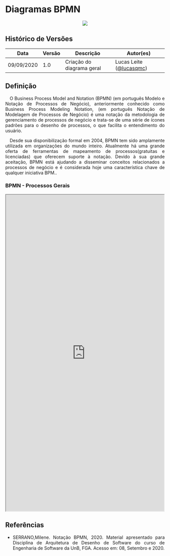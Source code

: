# Diagramas BPMN

<div style="display: flex; justify-content: center; align-items:center;">
    <img src="https://unbarqdsw.github.io/2020.1_G11_SYA/assets/diagramas/icon.png">
</div>

## Histórico de Versões

| Data | Versão | Descrição | Autor(es) |
| ---- | ------ | --------- | --------- |
| 09/09/2020 | 1.0 | Criação do diagrama geral | Lucas Leite ([@lucasqmc](https://github.com/lucasqmc)) |


## **Definição**

<p align="justify">&emsp;O Business Process Model and Notation (BPMN) (em português Modelo e Notação de Processos de Negócio), anteriormente conhecido como Business Process Modeling Notation, (em português Notação de Modelagem de Processos de Negócio) é uma notação da metodologia de gerenciamento de processos de negócio e trata-se de uma série de ícones padrões para o desenho de processos, o que facilita o entendimento do usuário.</p>

<p align="justify">&emsp;Desde sua disponibilização formal em 2004, BPMN tem sido amplamente utilizada em organizações do mundo inteiro. Atualmente há uma grande oferta de ferramentas de mapeamento de processos(gratuitas e licenciadas) que oferecem suporte à notação. Devido à sua grande aceitação, BPMN está ajudando a disseminar conceitos relacionados a processos de negócio e é considerada hoje uma característica chave de qualquer iniciativa BPM..</p>

### **BPMN - Processos Gerais**
<div style="display: flex; justify-content: center; align-items:center;">
<iframe src="https://unbarqdsw.github.io/2020.1_G11_SYA/assets/diagramas/bpmn-geral.svg" width="1500" height="1000"></iframe>
</div>


## Referências
 * <p align="justify">SERRANO,Milene. Notação BPMN, 2020. Material apresentado para Disciplina de Arquitetura de Desenho de Software do curso de Engenharia de Software da UnB, FGA. Acesso em: 08, Setembro e 2020.
</p>
